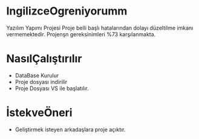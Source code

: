 # IngilizceOgreniyorumm
Yazılım Yapımı Projesi
Proje belli başlı hatalarından dolayı düzeltilme imkanı vermemektedir.
Projenşn gereksinimleri %73 karşılanmakta.
# NasılÇalıştırılır
- DataBase Kurulur
- Proje dosyası indirilir
- Proje Dosyası VS ile başlatılır.
# İstekveÖneri
- Geliştirmek isteyen arkadaşlara proje açıktır.

